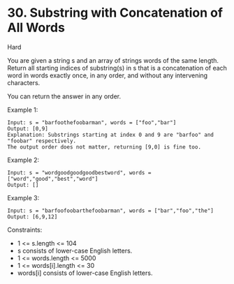 # 30. Substring with Concatenation of All Words
Hard

You are given a string s and an array of strings words of the same length. Return all starting indices of substring(s) in s that is a concatenation of each word in words exactly once, in any order, and without any intervening characters.

You can return the answer in any order.

 

Example 1:
```
Input: s = "barfoothefoobarman", words = ["foo","bar"]
Output: [0,9]
Explanation: Substrings starting at index 0 and 9 are "barfoo" and "foobar" respectively.
The output order does not matter, returning [9,0] is fine too.
```
Example 2:
```
Input: s = "wordgoodgoodgoodbestword", words = ["word","good","best","word"]
Output: []
```
Example 3:
```
Input: s = "barfoofoobarthefoobarman", words = ["bar","foo","the"]
Output: [6,9,12]
```
Constraints:
* 1 <= s.length <= 104
* s consists of lower-case English letters.
* 1 <= words.length <= 5000
* 1 <= words[i].length <= 30
* words[i] consists of lower-case English letters.

